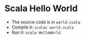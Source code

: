 # Scala Hello World

* The source code is in `world.scala`
* Compile it: `scalac world.scala`
* Run it: `scala HelloWorld`
